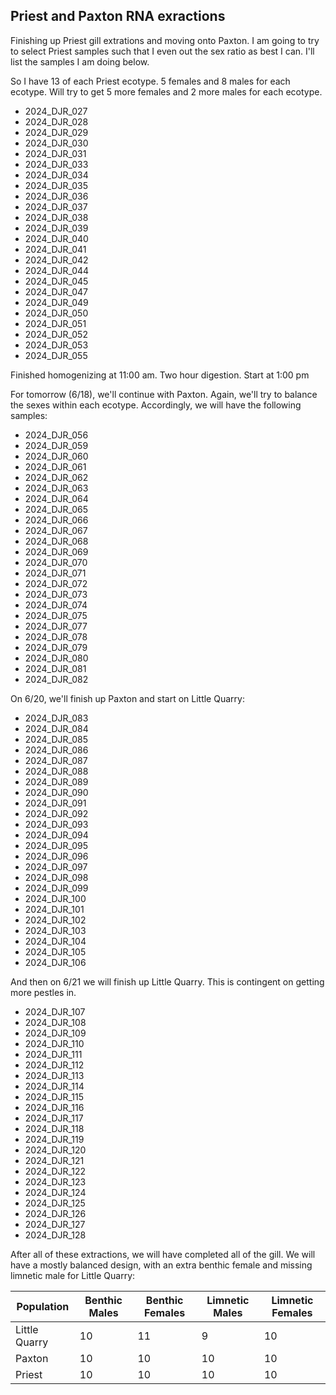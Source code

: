 ## Priest and Paxton RNA exractions

Finishing up Priest gill extrations and moving onto Paxton. I am going to try to select Priest samples such that I even out the sex ratio as best I can. I'll list the samples I am doing below.

So I have 13 of each Priest ecotype. 5 females and 8 males for each ecotype. Will try to get 5 more females and 2 more males for each ecotype.  

* 2024_DJR_027
* 2024_DJR_028
* 2024_DJR_029
* 2024_DJR_030
* 2024_DJR_031
* 2024_DJR_033
* 2024_DJR_034
* 2024_DJR_035
* 2024_DJR_036
* 2024_DJR_037
* 2024_DJR_038
* 2024_DJR_039
* 2024_DJR_040
* 2024_DJR_041
* 2024_DJR_042
* 2024_DJR_044
* 2024_DJR_045
* 2024_DJR_047
* 2024_DJR_049
* 2024_DJR_050
* 2024_DJR_051
* 2024_DJR_052
* 2024_DJR_053
* 2024_DJR_055

Finished homogenizing at 11:00 am. Two hour digestion. Start at 1:00 pm

For tomorrow (6/18), we'll continue with Paxton. Again, we'll try to balance the sexes within each ecotype. Accordingly, we will have the following samples:

* 2024_DJR_056
* 2024_DJR_059
* 2024_DJR_060
* 2024_DJR_061
* 2024_DJR_062
* 2024_DJR_063
* 2024_DJR_064
* 2024_DJR_065
* 2024_DJR_066
* 2024_DJR_067
* 2024_DJR_068
* 2024_DJR_069
* 2024_DJR_070
* 2024_DJR_071
* 2024_DJR_072
* 2024_DJR_073
* 2024_DJR_074
* 2024_DJR_075
* 2024_DJR_077
* 2024_DJR_078
* 2024_DJR_079
* 2024_DJR_080
* 2024_DJR_081
* 2024_DJR_082

On 6/20, we'll finish up Paxton and start on Little Quarry:

* 2024_DJR_083
* 2024_DJR_084
* 2024_DJR_085
* 2024_DJR_086
* 2024_DJR_087
* 2024_DJR_088
* 2024_DJR_089
* 2024_DJR_090
* 2024_DJR_091
* 2024_DJR_092
* 2024_DJR_093
* 2024_DJR_094
* 2024_DJR_095
* 2024_DJR_096
* 2024_DJR_097
* 2024_DJR_098
* 2024_DJR_099
* 2024_DJR_100
* 2024_DJR_101
* 2024_DJR_102
* 2024_DJR_103
* 2024_DJR_104
* 2024_DJR_105
* 2024_DJR_106


And then on 6/21 we will finish up Little Quarry. This is contingent on getting more pestles in.

* 2024_DJR_107
* 2024_DJR_108
* 2024_DJR_109
* 2024_DJR_110
* 2024_DJR_111
* 2024_DJR_112
* 2024_DJR_113
* 2024_DJR_114
* 2024_DJR_115
* 2024_DJR_116
* 2024_DJR_117
* 2024_DJR_118
* 2024_DJR_119
* 2024_DJR_120
* 2024_DJR_121
* 2024_DJR_122
* 2024_DJR_123
* 2024_DJR_124
* 2024_DJR_125
* 2024_DJR_126
* 2024_DJR_127
* 2024_DJR_128

After all of these extractions, we will have completed all of the gill. We will have a mostly balanced design, with an extra benthic female and missing limnetic male for Little Quarry:

|Population|Benthic Males|Benthic Females|Limnetic Males|Limnetic Females|
|-----|-----|-----|-----|-----|
|Little Quarry|10|11|9|10|
|Paxton|10|10|10|10|
|Priest|10|10|10|10
